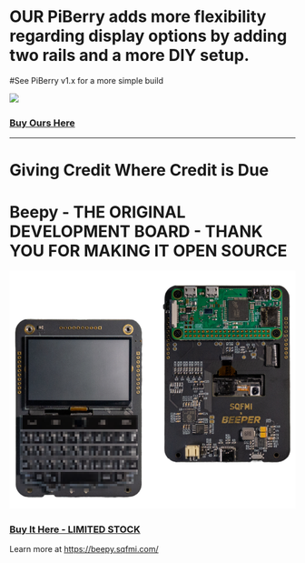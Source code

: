 # OUR PiBerry adds more flexibility regarding display options by adding two rails and a more DIY setup. 
#See PiBerry v1.x for a more simple build

<img src="/img/piberry.png" />

### [Buy Ours Here](https://carboncomputers.us)

------------------------------------------------------------------------------------------------------------

# Giving Credit Where Credit is Due

# Beepy - THE ORIGINAL DEVELOPMENT BOARD - THANK YOU FOR MAKING IT OPEN SOURCE

<img src="/img/beepy-header.png" />

### [Buy It Here - LIMITED STOCK](https://forms.gle/Q3NCLSjDZwcURxrs8)

Learn more at <a href="https://beepy.sqfmi.com/" target="_blank" rel="noopener noreferrer">https://beepy.sqfmi.com/</a>
